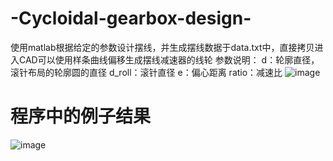 # -Cycloidal-gearbox-design-
使用matlab根据给定的参数设计摆线，并生成摆线数据于data.txt中，直接拷贝进入CAD可以使用样条曲线偏移生成摆线减速器的线轮
参数说明：
d：轮廓直径，滚针布局的轮廓圆的直径
d_roll：滚针直径
e：偏心距离
ratio：减速比
![image](https://github.com/yuan5/-Cycloidal-gearbox-design-/blob/main/image/dwg.PNG)

# 程序中的例子结果
![image](https://github.com/yuan5/-Cycloidal-gearbox-design-/blob/main/image/untitled.jpg)

